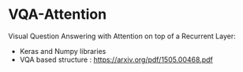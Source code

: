 # VQA-Attention
 Visual Question Answering with Attention on top of a Recurrent Layer:
 - Keras and Numpy libraries
 - VQA based structure : https://arxiv.org/pdf/1505.00468.pdf
 
 
 
